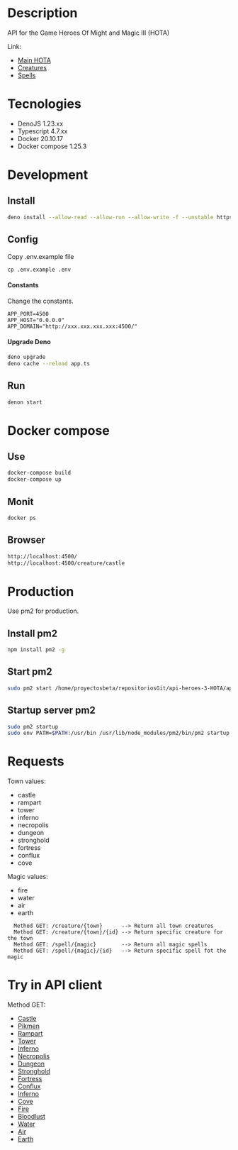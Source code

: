# Description

API for the Game Heroes Of Might and Magic III (HOTA)

Link:

- [Main HOTA](https://heroes.thelazy.net//index.php/Main_Page)
- [Creatures](https://heroes.thelazy.net/index.php/List_of_creatures)
- [Spells](https://heroes.thelazy.net/index.php/List_of_spells)

# Tecnologies

- DenoJS 1.23.xx
- Typescript 4.7.xx
- Docker 20.10.17
- Docker compose 1.25.3

# Development

## Install

```bash
deno install --allow-read --allow-run --allow-write -f --unstable https://deno.land/x/denon/denon.ts
```

## Config

Copy .env.example file

```
cp .env.example .env
```

#### Constants

Change the constants.

```
APP_PORT=4500
APP_HOST="0.0.0.0"
APP_DOMAIN="http://xxx.xxx.xxx.xxx:4500/"
```

#### Upgrade Deno

```bash
deno upgrade
deno cache --reload app.ts
```

## Run

```bash
denon start
```

# Docker compose

## Use

```bash
docker-compose build
docker-compose up
```

## Monit

```bash
docker ps
```

## Browser

```bash
http://localhost:4500/
http://localhost:4500/creature/castle
```

# Production

Use pm2 for production.

## Install pm2

```bash
npm install pm2 -g
```

## Start pm2

```bash
sudo pm2 start /home/proyectosbeta/repositoriosGit/api-heroes-3-HOTA/app.ts --interpreter="deno" --interpreter-args="run --allow-net --allow-env --allow-read=." --name api-heroes-3-hota
```

## Startup server pm2

```bash
sudo pm2 startup
sudo env PATH=$PATH:/usr/bin /usr/lib/node_modules/pm2/bin/pm2 startup systemd -u proyectosbeta --hp /home/proyectosbeta
```

# Requests

Town values:

- castle
- rampart
- tower
- inferno
- necropolis
- dungeon
- stronghold
- fortress
- conflux
- cove

Magic values:

- fire
- water
- air
- earth

```text
  Method GET: /creature/{town}      --> Return all town creatures
  Method GET: /creature/{town}/{id} --> Return specific creature for the town
  Method GET: /spell/{magic}        --> Return all magic spells
  Method GET: /spell/{magic}/{id}   --> Return specific spell fot the magic
```

# Try in API client

Method GET:

- [Castle](http://51.15.192.116:4500/creature/castle)
- [Pikmen](http://51.15.192.116:4500/creature/castle/1)
- [Rampart](http://51.15.192.116:4500/creature/rampart)
- [Tower](http://51.15.192.116:4500/creature/tower)
- [Inferno](http://51.15.192.116:4500/creature/inferno)
- [Necropolis](http://51.15.192.116:4500/creature/necropolis)
- [Dungeon](http://51.15.192.116:4500/creature/dungeon)
- [Stronghold](http://51.15.192.116:4500/creature/stronghold)
- [Fortress](http://51.15.192.116:4500/creature/fortress)
- [Conflux](http://51.15.192.116:4500/creature/conflux)
- [Inferno](http://51.15.192.116:4500/creature/inferno)
- [Cove](http://51.15.192.116:4500/creature/cove)
- [Fire](http://51.15.192.116:4500/spell/fire)
- [Bloodlust](http://51.15.192.116:4500/spell/fire/1)
- [Water](http://51.15.192.116:4500/spell/water)
- [Air](http://51.15.192.116:4500/spell/air)
- [Earth](http://51.15.192.116:4500/spell/earth)
